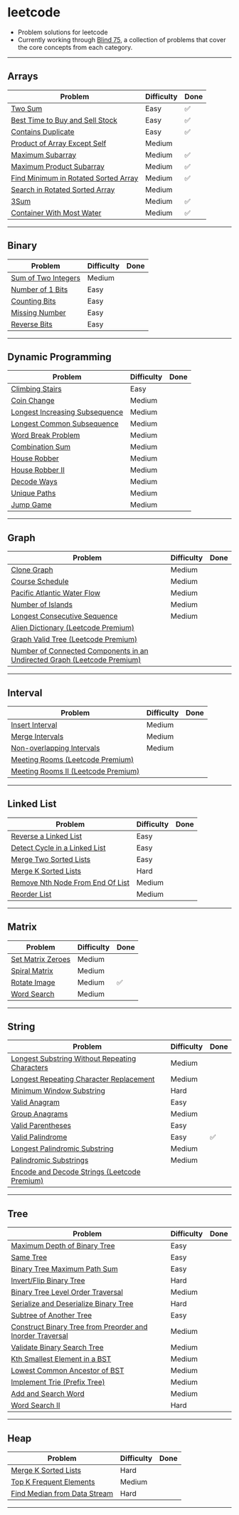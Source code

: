 # leetcode

- Problem solutions for leetcode
- Currently working through [Blind 75](https://www.teamblind.com/post/New-Year-Gift---Curated-List-of-Top-75-LeetCode-Questions-to-Save-Your-Time-OaM1orEU), a collection of problems that cover the core concepts from each category.

---

## Arrays

| Problem | Difficulty | Done |
| --- | --- | --- |
| [Two Sum](https://leetcode.com/problems/two-sum/) | Easy | ✅ |
| [Best Time to Buy and Sell Stock](https://leetcode.com/problems/best-time-to-buy-and-sell-stock/) | Easy | ✅ |
| [Contains Duplicate](https://leetcode.com/problems/contains-duplicate/) | Easy | ✅ |
| [Product of Array Except Self](https://leetcode.com/problems/product-of-array-except-self/) | Medium |  |
| [Maximum Subarray](https://leetcode.com/problems/maximum-subarray/) | Medium | ✅ |
| [Maximum Product Subarray](https://leetcode.com/problems/maximum-product-subarray/) | Medium | ✅ |
| [Find Minimum in Rotated Sorted Array](https://leetcode.com/problems/find-minimum-in-rotated-sorted-array/) | Medium | ✅ |
| [Search in Rotated Sorted Array](https://leetcode.com/problems/search-in-rotated-sorted-array/) | Medium |  |
| [3Sum](https://leetcode.com/problems/3sum/) | Medium | ✅ |
| [Container With Most Water](https://leetcode.com/problems/container-with-most-water/) | Medium | ✅ |
 

---

## Binary

| Problem | Difficulty | Done |
| --- | --- | --- |
| [Sum of Two Integers](https://leetcode.com/problems/sum-of-two-integers/) | Medium |  |
| [Number of 1 Bits](https://leetcode.com/problems/number-of-1-bits/) | Easy |  |
| [Counting Bits](https://leetcode.com/problems/counting-bits/) | Easy |  |
| [Missing Number](https://leetcode.com/problems/missing-number/) | Easy |  |
| [Reverse Bits](https://leetcode.com/problems/reverse-bits/) | Easy |  |


---

## Dynamic Programming

| Problem | Difficulty | Done |
| --- | --- | --- |
| [Climbing Stairs](https://leetcode.com/problems/climbing-stairs/) | Easy |  |
| [Coin Change](https://leetcode.com/problems/coin-change/) | Medium |  |
| [Longest Increasing Subsequence]() | Medium |  |
| [Longest Common Subsequence]() | Medium |  |
| [Word Break Problem](https://leetcode.com/problems/word-break/) | Medium |  |
| [Combination Sum](https://leetcode.com/problems/combination-sum-iv/) | Medium |  |
| [House Robber](https://leetcode.com/problems/house-robber/) | Medium |  |
| [House Robber II](https://leetcode.com/problems/house-robber-ii/) | Medium |  |
| [Decode Ways](https://leetcode.com/problems/decode-ways/) | Medium |  |
| [Unique Paths](https://leetcode.com/problems/unique-paths/) | Medium |  |
| [Jump Game](https://leetcode.com/problems/jump-game/) | Medium |  |


---

## Graph

| Problem | Difficulty | Done |
| --- | --- | --- |
[Clone Graph](https://leetcode.com/problems/clone-graph/) | Medium |  |
[Course Schedule](https://leetcode.com/problems/course-schedule/) | Medium |  |
[Pacific Atlantic Water Flow](https://leetcode.com/problems/pacific-atlantic-water-flow/) | Medium |  |
[Number of Islands](https://leetcode.com/problems/number-of-islands/) | Medium |  |
[Longest Consecutive Sequence](https://leetcode.com/problems/longest-consecutive-sequence/) | Medium |  |
[Alien Dictionary (Leetcode Premium)](https://leetcode.com/problems/alien-dictionary/) |  |  |
[Graph Valid Tree (Leetcode Premium)](https://leetcode.com/problems/graph-valid-tree/) |  |  |
[Number of Connected Components in an Undirected Graph (Leetcode Premium)](https://leetcode.com/problems/number-of-connected-components-in-an-undirected-graph/) |  |  |

---

## Interval

| Problem | Difficulty | Done |
| --- | --- | --- |
[Insert Interval](https://leetcode.com/problems/insert-interval/) | Medium |  |
[Merge Intervals](https://leetcode.com/problems/merge-intervals/) | Medium |  |
[Non-overlapping Intervals](https://leetcode.com/problems/non-overlapping-intervals/) | Medium |  |
[Meeting Rooms (Leetcode Premium)](https://leetcode.com/problems/meeting-rooms/) |  |  |
[Meeting Rooms II (Leetcode Premium)](https://leetcode.com/problems/meeting-rooms-ii/) |  |  |

---

## Linked List

| Problem | Difficulty | Done |
| --- | --- | --- |
[Reverse a Linked List](https://leetcode.com/problems/reverse-linked-list/) | Easy |  |
[Detect Cycle in a Linked List](https://leetcode.com/problems/linked-list-cycle/) | Easy |  |
[Merge Two Sorted Lists](https://leetcode.com/problems/merge-two-sorted-lists/) | Easy |  |
[Merge K Sorted Lists](https://leetcode.com/problems/merge-k-sorted-lists/) | Hard |  |
[Remove Nth Node From End Of List](https://leetcode.com/problems/remove-nth-node-from-end-of-list/) | Medium |  |
[Reorder List](https://leetcode.com/problems/reorder-list/) | Medium |  |

---

## Matrix

| Problem | Difficulty | Done |
| --- | --- | --- |
| [Set Matrix Zeroes](https://leetcode.com/problems/set-matrix-zeroes/) | Medium |  |
| [Spiral Matrix](https://leetcode.com/problems/spiral-matrix/) | Medium |  |
| [Rotate Image](https://leetcode.com/problems/rotate-image/) | Medium | ✅ |
| [Word Search](https://leetcode.com/problems/word-search/) | Medium |  |

---

## String

| Problem | Difficulty | Done |
| --- | --- | --- |
| [Longest Substring Without Repeating Characters](https://leetcode.com/problems/longest-substring-without-repeating-characters/) | Medium |  |
| [Longest Repeating Character Replacement](https://leetcode.com/problems/longest-repeating-character-replacement/) | Medium |  |
| [Minimum Window Substring](https://leetcode.com/problems/minimum-window-substring/) | Hard |  |
| [Valid Anagram](https://leetcode.com/problems/valid-anagram/) | Easy |  |
| [Group Anagrams](https://leetcode.com/problems/group-anagrams/) | Medium |  |
| [Valid Parentheses](https://leetcode.com/problems/valid-parentheses/)  | Easy |  |
| [Valid Palindrome](https://leetcode.com/problems/valid-palindrome/)  | Easy | ✅ |
| [Longest Palindromic Substring](https://leetcode.com/problems/longest-palindromic-substring/) | Medium |  |
| [Palindromic Substrings](https://leetcode.com/problems/palindromic-substrings/) | Medium |  |
| [Encode and Decode Strings (Leetcode Premium)](https://leetcode.com/problems/encode-and-decode-strings/) |  |  |

---

## Tree

| Problem | Difficulty | Done |
| --- | --- | --- |
| [Maximum Depth of Binary Tree](https://leetcode.com/problems/maximum-depth-of-binary-tree/) | Easy |  |
| [Same Tree](https://leetcode.com/problems/same-tree/) | Easy |  |
| [Binary Tree Maximum Path Sum](https://leetcode.com/problems/binary-tree-maximum-path-sum/) | Easy |  |
| [Invert/Flip Binary Tree](https://leetcode.com/problems/invert-binary-tree/) | Hard |  |
| [Binary Tree Level Order Traversal](https://leetcode.com/problems/binary-tree-level-order-traversal/) | Medium |  |
| [Serialize and Deserialize Binary Tree](https://leetcode.com/problems/serialize-and-deserialize-binary-tree/) | Hard |  |
| [Subtree of Another Tree](https://leetcode.com/problems/subtree-of-another-tree/) | Easy |  |
| [Construct Binary Tree from Preorder and Inorder Traversal](https://leetcode.com/problems/construct-binary-tree-from-preorder-and-inorder-traversal/) | Medium |  |
| [Validate Binary Search Tree](https://leetcode.com/problems/validate-binary-search-tree/) | Medium |  |
| [Kth Smallest Element in a BST](https://leetcode.com/problems/kth-smallest-element-in-a-bst/) | Medium |  |
| [Lowest Common Ancestor of BST](https://leetcode.com/problems/lowest-common-ancestor-of-a-binary-search-tree/) | Medium |  |
| [Implement Trie (Prefix Tree)](https://leetcode.com/problems/implement-trie-prefix-tree/) | Medium |  |
| [Add and Search Word](https://leetcode.com/problems/add-and-search-word-data-structure-design/) | Medium |  |
| [Word Search II](https://leetcode.com/problems/word-search-ii/) | Hard |  |

---

## Heap

| Problem | Difficulty | Done |
| --- | --- | --- |
| [Merge K Sorted Lists](https://leetcode.com/problems/merge-k-sorted-lists/) | Hard |  |
| [Top K Frequent Elements](https://leetcode.com/problems/top-k-frequent-elements/) | Medium |  |
| [Find Median from Data Stream](https://leetcode.com/problems/find-median-from-data-stream/) | Hard |  |


---